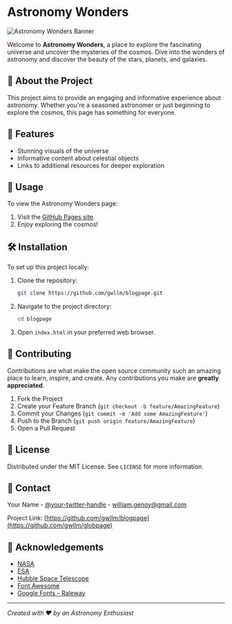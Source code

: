 # Astronomy Wonders

![Astronomy Wonders Banner](https://via.placeholder.com/1920x400?text=Astronomy+Wonders)

Welcome to **Astronomy Wonders**, a place to explore the fascinating universe and uncover the mysteries of the cosmos. Dive into the wonders of astronomy and discover the beauty of the stars, planets, and galaxies.

## 🚀 About the Project

This project aims to provide an engaging and informative experience about astronomy. Whether you're a seasoned astronomer or just beginning to explore the cosmos, this page has something for everyone.

## 🌌 Features

- Stunning visuals of the universe
- Informative content about celestial objects
- Links to additional resources for deeper exploration

## 📄 Usage

To view the Astronomy Wonders page:

1. Visit the [GitHub Pages site](https://gwllm.github.io/blogpage).
2. Enjoy exploring the cosmos!

## 🛠️ Installation

To set up this project locally:

1. Clone the repository:
    ```sh
    git clone https://github.com/gwllm/blogpage.git
    ```
2. Navigate to the project directory:
    ```sh
    cd blogpage
    ```
3. Open `index.html` in your preferred web browser.

## 👥 Contributing

Contributions are what make the open source community such an amazing place to learn, inspire, and create. Any contributions you make are **greatly appreciated**.

1. Fork the Project
2. Create your Feature Branch (`git checkout -b feature/AmazingFeature`)
3. Commit your Changes (`git commit -m 'Add some AmazingFeature'`)
4. Push to the Branch (`git push origin feature/AmazingFeature`)
5. Open a Pull Request

## 📜 License

Distributed under the MIT License. See `LICENSE` for more information.

## 🌠 Contact

Your Name - [@your-twitter-handle](https://twitter.com/gwllm) - william.genoy@gmail.com

Project Link: [https://github.com/gwllm/blogpage](https://github.com/gwllm/globpage)

## 💫 Acknowledgements

- [NASA](https://www.nasa.gov/)
- [ESA](https://www.esa.int/)
- [Hubble Space Telescope](https://www.spacetelescope.org/)
- [Font Awesome](https://fontawesome.com/)
- [Google Fonts - Raleway](https://fonts.google.com/specimen/Raleway)

---

*Created with ❤️ by an Astronomy Enthusiast*
